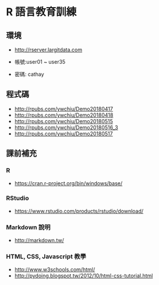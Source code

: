 # R 語言教育訓練

## 環境
- http://rserver.largitdata.com

- 帳號:user01 ~ user35

- 密碼: cathay


## 程式碼

- http://rpubs.com/ywchiu/Demo20180417
- http://rpubs.com/ywchiu/Demo20180418
- http://rpubs.com/ywchiu/Demo20180515
- http://rpubs.com/ywchiu/Demo20180516_3
- http://rpubs.com/ywchiu/Demo20180517

## 課前補充

### R 
- https://cran.r-project.org/bin/windows/base/

### RStudio
- https://www.rstudio.com/products/rstudio/download/

### Markdown 說明
- http://markdown.tw/

### HTML, CSS, Javascript 教學
- http://www.w3schools.com/html/
- http://pydoing.blogspot.tw/2012/10/html-css-tutorial.html
